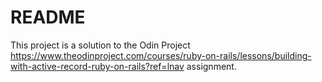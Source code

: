 # README

This project is a solution to the Odin Project https://www.theodinproject.com/courses/ruby-on-rails/lessons/building-with-active-record-ruby-on-rails?ref=lnav assignment.
